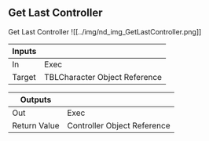 ## Get Last Controller
Get Last Controller
![[../img/nd_img_GetLastController.png]]

|Inputs||
|--|--|
| In | Exec |
| Target | TBLCharacter Object Reference |

|Outputs||
|--|--|
| Out | Exec |
| Return Value | Controller Object Reference |
